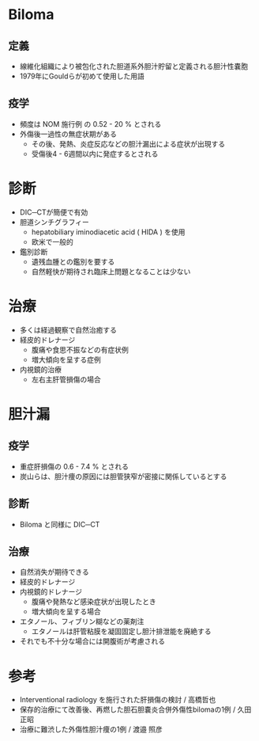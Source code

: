 # Biloma
## 定義
* 線維化組織により被包化された胆道系外胆汁貯留と定義される胆汁性嚢胞
* 1979年にGouldらが初めて使用した用語

## 疫学
* 頻度は NOM 施行例 の 0.52 - 20 % とされる
* 外傷後一過性の無症状期がある
	* その後、発熱、炎症反応などの胆汁漏出による症状が出現する
	* 受傷後4 - 6週間以内に発症するとされる

# 診断
* DIC─CTが簡便で有効
* 胆道シンチグラフィー
	* hepatobiliary iminodiacetic acid ( HIDA ) を使用
	* 欧米で一般的
* 鑑別診断
	* 遺残血腫との鑑別を要する
	* 自然軽快が期待され臨床上問題となることは少ない

# 治療
* 多くは経過観察で自然治癒する
* 経皮的ドレナージ
	* 腹痛や食思不振などの有症状例
	* 増大傾向を呈する症例
* 内視鏡的治療
	* 左右主肝管損傷の場合

# 胆汁漏
##  疫学
* 重症肝損傷の 0.6 - 7.4 % とされる
* 炭山らは、胆汁痩の原因には胆管狭窄が密接に関係しているとする

## 診断
* Biloma と同様に DIC─CT

## 治療
* 自然消失が期待できる
* 経皮的ドレナージ
* 内視鏡的ドレナージ
	* 腹痛や発熱など感染症状が出現したとき
	* 増大傾向を呈する場合
* エタノール、フィブリン糊などの薬剤注
	* エタノールは肝管粘膜を凝固固定し胆汁排泄能を廃絶する
* それでも不十分な場合には開腹術が考慮される

# 参考
* Interventional radiology を施行された肝損傷の検討 / 高橋哲也
* 保存的治療にて改善後、再燃した胆石胆嚢炎合併外傷性bilomaの1例 / 久田正昭
* 治療に難渋した外傷性胆汁痩の1例 / 渡邉 照彦